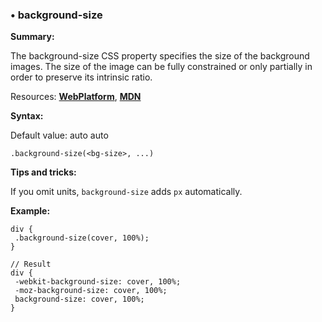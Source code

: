 ### <a name="background-size"></a> &#8226; background-size
**Summary:**

The background-size CSS property specifies the size of the background images. The size of the image can be fully constrained or only partially in order to preserve its intrinsic ratio.

Resources: **[WebPlatform](http://docs.webplatform.org/wiki/css/properties/background-size)**, **[MDN](https://developer.mozilla.org/en-US/docs/Web/CSS/background-size)**

**Syntax:**

Default value: auto auto

    .background-size(<bg-size>, ...)

**Tips and tricks:**

If you omit units, `background-size` adds `px` automatically. 
  
**Example:**

    div {
     .background-size(cover, 100%);
    }
    
    // Result
    div {
     -webkit-background-size: cover, 100%;
     -moz-background-size: cover, 100%;
     background-size: cover, 100%;
    } 

